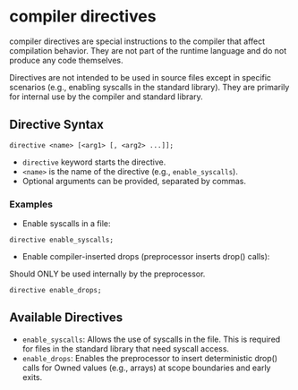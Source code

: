 # compiler directives

compiler directives are special instructions to the compiler that affect compilation behavior. They are not part of the runtime language and do not produce any code themselves.

Directives are not intended to be used in source files except in specific scenarios (e.g., enabling syscalls in the standard library). They are primarily for internal use by the compiler and standard library.

## Directive Syntax

```firescript
directive <name> [<arg1> [, <arg2> ...]];
```

- `directive` keyword starts the directive.
- `<name>` is the name of the directive (e.g., `enable_syscalls`).
- Optional arguments can be provided, separated by commas.

### Examples

- Enable syscalls in a file:

```firescript
directive enable_syscalls;
```

- Enable compiler-inserted drops (preprocessor inserts drop() calls):

Should ONLY be used internally by the preprocessor.

```firescript
directive enable_drops;
```

## Available Directives

- `enable_syscalls`: Allows the use of syscalls in the file. This is required for files in the standard library that need syscall access.
- `enable_drops`: Enables the preprocessor to insert deterministic drop() calls for Owned values (e.g., arrays) at scope boundaries and early exits.